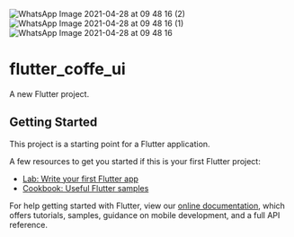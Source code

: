 ![WhatsApp Image 2021-04-28 at 09 48 16 (2)](https://user-images.githubusercontent.com/27766375/116399039-3f968a80-a807-11eb-85db-764622dcbc10.jpeg)
![WhatsApp Image 2021-04-28 at 09 48 16 (1)](https://user-images.githubusercontent.com/27766375/116399049-40c7b780-a807-11eb-94af-4f1da6c186b4.jpeg)
![WhatsApp Image 2021-04-28 at 09 48 16](https://user-images.githubusercontent.com/27766375/116399052-41604e00-a807-11eb-824a-675d7354ed35.jpeg)
# flutter_coffe_ui

A new Flutter project.

## Getting Started

This project is a starting point for a Flutter application.

A few resources to get you started if this is your first Flutter project:

- [Lab: Write your first Flutter app](https://flutter.dev/docs/get-started/codelab)
- [Cookbook: Useful Flutter samples](https://flutter.dev/docs/cookbook)

For help getting started with Flutter, view our
[online documentation](https://flutter.dev/docs), which offers tutorials,
samples, guidance on mobile development, and a full API reference.

